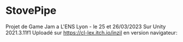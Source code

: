# StovePipe

Projet de Game Jam a L'ENS Lyon - le 25 et 26/03/2023
Sur Unity 2021.3.11f1
Uploadé sur https://cl-lex.itch.io/inzil en version navigateur:

